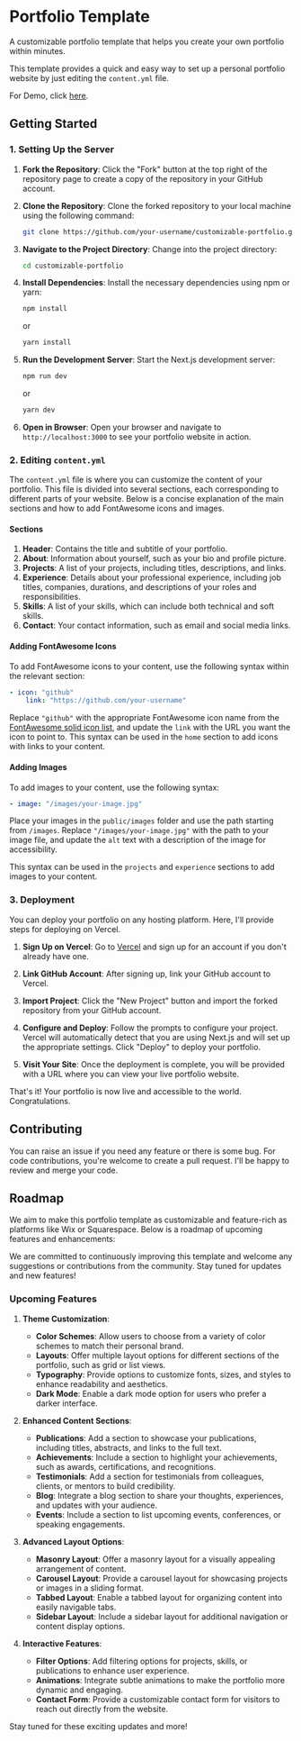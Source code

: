 # Portfolio Template

A customizable portfolio template that helps you create your own portfolio within minutes.

This template provides a quick and easy way to set up a personal portfolio website by just editing the `content.yml` file.

For Demo, click [here](https://new-portfolio-75q5kdams-sachin-velmurugans-projects.vercel.app/).
## Getting Started

### 1. Setting Up the Server

1. **Fork the Repository**: Click the "Fork" button at the top right of the repository page to create a copy of the repository in your GitHub account.

2. **Clone the Repository**: Clone the forked repository to your local machine using the following command:
    ```bash
    git clone https://github.com/your-username/customizable-portfolio.git
    ```

3. **Navigate to the Project Directory**: Change into the project directory:
    ```bash
    cd customizable-portfolio
    ```

4. **Install Dependencies**: Install the necessary dependencies using npm or yarn:
    ```bash
    npm install
    ```
    or
    ```bash
    yarn install
    ```

5. **Run the Development Server**: Start the Next.js development server:
    ```bash
    npm run dev
    ```
    or
    ```bash
    yarn dev
    ```

6. **Open in Browser**: Open your browser and navigate to `http://localhost:3000` to see your portfolio website in action.

### 2. Editing `content.yml`

The `content.yml` file is where you can customize the content of your portfolio. This file is divided into several sections, each corresponding to different parts of your website. Below is a concise explanation of the main sections and how to add FontAwesome icons and images.

#### Sections

1. **Header**: Contains the title and subtitle of your portfolio.
2. **About**: Information about yourself, such as your bio and profile picture.
3. **Projects**: A list of your projects, including titles, descriptions, and links.
4. **Experience**: Details about your professional experience, including job titles, companies, durations, and descriptions of your roles and responsibilities.
5. **Skills**: A list of your skills, which can include both technical and soft skills.
6. **Contact**: Your contact information, such as email and social media links.

#### Adding FontAwesome Icons

To add FontAwesome icons to your content, use the following syntax within the relevant section:

```yaml
- icon: "github"
    link: "https://github.com/your-username"
```

Replace `"github"` with the appropriate FontAwesome icon name from the [FontAwesome solid icon list](https://fontawesome.com/v6/icons?o=r&s=solid), and update the `link` with the URL you want the icon to point to. This syntax can be used in the `home` section to add icons with links to your content.

#### Adding Images
To add images to your content, use the following syntax:
```yaml
- image: "/images/your-image.jpg"
```

Place your images in the `public/images` folder and use the path starting from `/images`. Replace `"/images/your-image.jpg"` with the path to your image file, and update the `alt` text with a description of the image for accessibility.

This syntax can be used in the `projects` and `experience` sections to add images to your content.
 
### 3. Deployment

You can deploy your portfolio on any hosting platform. Here, I'll provide steps for deploying on Vercel.

1. **Sign Up on Vercel**: Go to [Vercel](https://vercel.com/) and sign up for an account if you don't already have one.

2. **Link GitHub Account**: After signing up, link your GitHub account to Vercel.

3. **Import Project**: Click the "New Project" button and import the forked repository from your GitHub account.

4. **Configure and Deploy**: Follow the prompts to configure your project. Vercel will automatically detect that you are using Next.js and will set up the appropriate settings. Click "Deploy" to deploy your portfolio.

5. **Visit Your Site**: Once the deployment is complete, you will be provided with a URL where you can view your live portfolio website.

That's it! Your portfolio is now live and accessible to the world. Congratulations.

## Contributing

You can raise an issue if you need any feature or there is some bug. For code contributions, you're welcome to create a pull request. I'll be happy to review and merge your code.

## Roadmap

We aim to make this portfolio template as customizable and feature-rich as platforms like Wix or Squarespace. Below is a roadmap of upcoming features and enhancements:



We are committed to continuously improving this template and welcome any suggestions or contributions from the community. Stay tuned for updates and new features!
### Upcoming Features

1. **Theme Customization**: 
    - **Color Schemes**: Allow users to choose from a variety of color schemes to match their personal brand.
    - **Layouts**: Offer multiple layout options for different sections of the portfolio, such as grid or list views.
    - **Typography**: Provide options to customize fonts, sizes, and styles to enhance readability and aesthetics.
    - **Dark Mode**: Enable a dark mode option for users who prefer a darker interface.

2. **Enhanced Content Sections**:
    - **Publications**: Add a section to showcase your publications, including titles, abstracts, and links to the full text.
    - **Achievements**: Include a section to highlight your achievements, such as awards, certifications, and recognitions.
    - **Testimonials**: Add a section for testimonials from colleagues, clients, or mentors to build credibility.
    - **Blog**: Integrate a blog section to share your thoughts, experiences, and updates with your audience.
    - **Events**: Include a section to list upcoming events, conferences, or speaking engagements.

3. **Advanced Layout Options**:
    - **Masonry Layout**: Offer a masonry layout for a visually appealing arrangement of content.
    - **Carousel Layout**: Provide a carousel layout for showcasing projects or images in a sliding format.
    - **Tabbed Layout**: Enable a tabbed layout for organizing content into easily navigable tabs.
    - **Sidebar Layout**: Include a sidebar layout for additional navigation or content display options.

4. **Interactive Features**:
    - **Filter Options**: Add filtering options for projects, skills, or publications to enhance user experience.
    - **Animations**: Integrate subtle animations to make the portfolio more dynamic and engaging.
    - **Contact Form**: Provide a customizable contact form for visitors to reach out directly from the website.

Stay tuned for these exciting updates and more!

